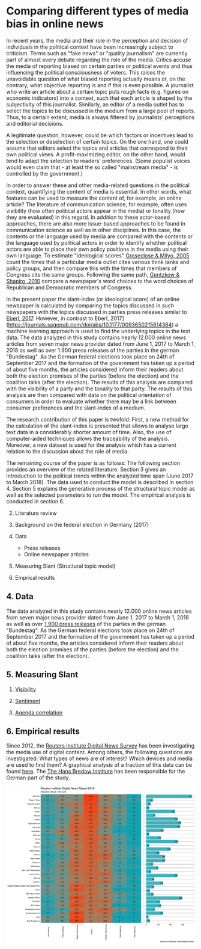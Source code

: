 # Comparing different types of media bias in online news

In recent years, the media and their role in the perception and decision of individuals in the political context have been increasingly subject to criticism. Terms such as "fake news" or "quality journalism" are currently part of almost every debate regarding the role of the media. Critics accuse the media of reporting biased on certain parties or political events and thus influencing the political consciousness of voters. This raises the unavoidable question of what biased reporting actually means or, on the contrary, what objective reporting is and if this is even possible. A journalist who write an article about a certain topic puts rough facts (e.g. figures on economic indicators) into a context, such that each article is shaped by the subjectivity of this journalist. Similarly, an editor of a media outlet has to select the topics to be discussed in the medium from a large pool of reports. Thus, to a certain extent, media is always filtered by journalists' perceptions and editorial decisions. 

A legitimate question, however, could be which factors or incentives lead to the selection or deselection of certain topics. On the one hand, one could assume that editors select the topics and articles that correspond to their own political views. A profit-maximizing editor, on the other hand, would tend to adapt the selection to readers' preferences. (Some populist voices would even claim that - at least the so called "mainstream media" - is controlled by the government.) 

In order to answer these and other media-related questions in the political context, quantifying the content of media is essential. In other words, what features can be used to measure the content of, for example, an online article? The literature of communication science, for example, often uses visibility (how often political actors appear in the media) or tonality (how they are evaluated) in this regard. In addition to these actor-based approaches, there are also more issue-based approaches to be found in communication science as well as in other disciplines. In this case, the contents or the language used by media are compared with the contents or the language used by political actors in order to identify whether political actors are able to place their own policy positions in the media using their own language. To estimate "ideological scores" [Groseclose & Milyo, 2005](https://www.jstor.org/stable/25098770?seq=1#metadata_info_tab_contents) count the times that a particular media outlet cites various think tanks and policy groups, and then compare this with the times that members of Congress cite the same groups. Following the same path, [Gentzkow & Shapiro, 2010](https://onlinelibrary.wiley.com/doi/abs/10.3982/ECTA7195) compare a newspaper's word choices to the word choices of Republican and Democratic members of Congress. 

In the present paper the slant-index (or ideological score) of an online newspaper is calculated by comparing the topics discussed in such newspapers with the topics discussed in parties press releases similar to [Eberl, 2017](https://journals.sagepub.com/doi/abs/10.1177/0093650215614364). However, in contrast to Eberl, 2017](https://journals.sagepub.com/doi/abs/10.1177/0093650215614364) a machine learning approach is used to find the underlying topics in the text data. The data analyzed in this study contains nearly 12.000 online news articles from seven major news provider dated from June 1, 2017 to March 1, 2018 as well as over 1.900 press releases of the parties in the german "Bundestag". As the German federal elections took place on 24th of September 2017 and the formation of the government has taken up a period of about five months, the articles considered inform their readers about both the election promises of the parties (before the election) and the coalition talks (after the election). The results of this analysis are compared with the visibility of a party and the tonality to that party. The results of this analysis are then compared with data on the political orientation of consumers in order to evaluate whether there may be a link between consumer preferences and the slant-index of a medium.

The research contribution of this paper is twofold: First, a new method for the calculation of the slant-index is presented that allows to analyse large text data in a considerably shorter amount of time. Also, the use of computer-aided techniques allows the traceability of the analysis. Moreover, a new dataset is used for the analysis which has a current relation to the discussion about the role of media. 

The remaining course of the paper is as follows: The following section provides an overview of the related literature. Section 3 gives an introduction to the political trends within the analyzed time span (June 2017 to March 2018). The data used to conduct the model is described in section 4. Section 5 explains the generative process of the structural topic model as well as the selected parameters to run the model. The empirical analysis is conducted in section 6. 

2. Literature review

3. Background on the federal election in Germany (2017)

4. Data 
	- Press releases
	- Online newspaper articles

5. Measuring Slant (Structural topic model)

6. Emprical results

## 4. Data

The data analyzed in this study contains nearly 12.000 online news articles from seven major news provider dated from June 1, 2017 to March 1, 2018 as well as over [1.900 press releases]((https://franziloew.github.io/news_paper/pressReleases.html)) of the parties in the german "Bundestag". As the German federal elections took place on 24th of September 2017 and the formation of the government has taken up a period of about five months, the articles considered inform their readers about both the election promises of the parties (before the election) and the coalition talks (after the election). 

## 5. Measuring Slant

1. [Visibility](https://franziloew.github.io/news_paper/visibility.html)

2. [Sentiment](https://franziloew.github.io/news_paper/sentiment.html)

3. [Agenda correlation](https://franziloew.github.io/news_paper/agenda.html)

## 6. Empirical results

Since 2012, the [Reuters Institute Digital News Survey](http://www.digitalnewsreport.org/about-us-2018/) has been investigating the media use of digital content. Among others, the following questions are investigated: What types of news are of interest? Which devices and media are used to find them? A graphical analysis of a fraction of this data can be found [here](https://franziloew.github.io/news_paper/reuters.html). The [The Hans Bredow Institute](https://www.hans-bredow-institut.de/de/projekte/reuters-institute-digital-news-survey) has been responsible for the German part of the study.

![](/figs/reuters.png)
